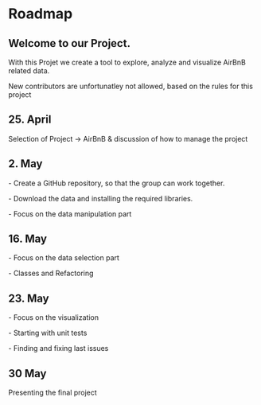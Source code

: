 # Roadmap

## Welcome to our Project.
With this Projet we create a tool to explore, analyze and visualize AirBnB related data.

New contributors are unfortunatley not allowed, based on the rules for this project

## 25. April
Selection of Project -> AirBnB & discussion of how to manage the project

## 2. May
<p>- Create a GitHub repository, so that the group can work together.
<p>- Download the data and installing the required libraries.
<p>- Focus on the data manipulation part

## 16. May
<p>- Focus on the data selection part
<p>- Classes and Refactoring

## 23. May
<p>- Focus on the visualization
<p>- Starting with unit tests
<p>- Finding and fixing last issues

## 30 May
<p>Presenting the final project

